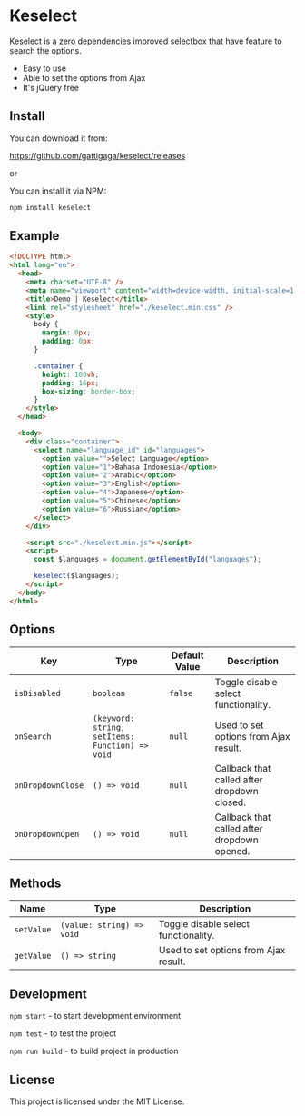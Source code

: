 # Keselect

Keselect is a zero dependencies improved selectbox that have feature to search the options.

* Easy to use
* Able to set the options from Ajax
* It's jQuery free

## Install

You can download it from:

https://github.com/gattigaga/keselect/releases

or

You can install it via NPM:

```bash
npm install keselect
```

## Example

```html
<!DOCTYPE html>
<html lang="en">
  <head>
    <meta charset="UTF-8" />
    <meta name="viewport" content="width=device-width, initial-scale=1.0" />
    <title>Demo | Keselect</title>
    <link rel="stylesheet" href="./keselect.min.css" />
    <style>
      body {
        margin: 0px;
        padding: 0px;
      }

      .container {
        height: 100vh;
        padding: 16px;
        box-sizing: border-box;
      }
    </style>
  </head>

  <body>
    <div class="container">
      <select name="language_id" id="languages">
        <option value="">Select Language</option>
        <option value="1">Bahasa Indonesia</option>
        <option value="2">Arabic</option>
        <option value="3">English</option>
        <option value="4">Japanese</option>
        <option value="5">Chinese</option>
        <option value="6">Russian</option>
      </select>
    </div>

    <script src="./keselect.min.js"></script>
    <script>
      const $languages = document.getElementById("languages");

      keselect($languages);
    </script>
  </body>
</html>
```

## Options

| Key                   | Type                                                | Default Value | Description                                 |
|-----------------------|-----------------------------------------------------|---------------|---------------------------------------------|
| ```isDisabled```      | ```boolean```                                       | ```false```   | Toggle disable select functionality.        |
| ```onSearch```        | ```(keyword: string, setItems: Function) => void``` | ```null```    | Used to set options from Ajax result.       |
| ```onDropdownClose``` | ```() => void```                                    | ```null```    | Callback that called after dropdown closed. |
| ```onDropdownOpen```  | ```() => void```                                    | ```null```    | Callback that called after dropdown opened. |

## Methods

| Name                  | Type                              | Description                                 |
|-----------------------|-----------------------------------|---------------------------------------------|
| ```setValue```        | ```(value: string) => void```     | Toggle disable select functionality.        |
| ```getValue```        | ```() => string```                | Used to set options from Ajax result.       |

## Development

```npm start``` - to start development environment

```npm test``` - to test the project

```npm run build``` - to build project in production

## License

This project is licensed under the MIT License.

